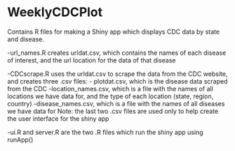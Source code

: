 # WeeklyCDCPlot
Contains R files for making a Shiny app which displays CDC data by state and disease.

-url_names.R creates urldat.csv, which contains the names of each disease of interest, and the url location for the data of that disease

-CDCscrape.R uses the urldat.csv to scrape the data from the CDC website, and creates three .csv files:
    - plotdat.csv, which is the disease data scraped from the CDC
    -location_names.csv, which is a file with the names of all locations we have data for, and the type of each location (state, region, country)
    -disease_names.csv, which is a file with the names of all diseases we have data for
    Note: the last two .csv files are used only to help create the user interface for the shiny app
    

-ui.R and server.R are the two .R files which run the shiny app using runApp()
